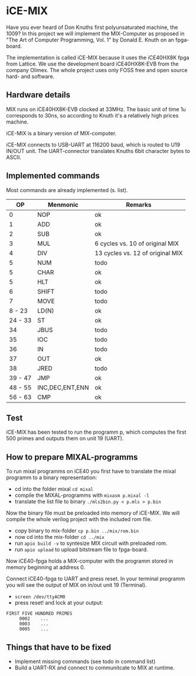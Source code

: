 # iCE-MIX

Have you ever heard of Don Knuths first polyunsaturated machine, the 1009? In this project we will implement the MIX-Computer as proposed in "The Art of Computer Programming, Vol. 1" by Donald E. Knuth on an fpga-board.

The implementation is called iCE-MIX because it uses the iCE40HX8K fpga from Lattice. We use the development board iCE40HX8K-EVB from the company Olimex. The whole project uses only FOSS free and open source hard- and software.

## Hardware details
MIX runs on iCE40HX8K-EVB clocked at 33MHz. The basic unit of time 1u corresponds to 30ns, so according to Knuth it's a relatively high prices machine.

iCE-MIX is a binary version of MIX-computer.

iCE-MIX connects to USB-UART at 116200 baud, which is routed to U19 IN/OUT unit. The UART-connector translates Knuths 6bit character bytes to ASCII. 

## Implemented commands

Most commands are already implemented (s. list).

| OP  | Menmonic | Remarks |
| -   | -   | -  |
| 0   | NOP | ok |
| 1   | ADD | ok | 
| 2   | SUB | ok | 
| 3   | MUL | 6 cycles vs. 10 of original MIX| 
| 4   | DIV | 13 cycles vs. 12 of original MIX | 
| 5   | NUM | todo | 
| 5   | CHAR | ok | 
| 5   | HLT | ok | 
| 6   | SHIFT | todo | 
| 7   | MOVE | todo | 
| 8 - 23   | LD(N) | ok | 
| 24 - 33  | ST | ok | 
| 34   | JBUS | todo | 
| 35   | IOC | todo | 
| 36   | IN | todo | 
| 37   | OUT | ok | 
| 38   | JRED | todo | 
| 39 - 47   | JMP | ok | 
| 48 - 55   | INC,DEC,ENT,ENN | ok | 
| 56 - 63  | CMP | ok | 

## Test

iCE-MIX has been tested to run the programm p, which computes the first 500 primes and outputs them on unit 19 (UART).

## How to prepare MIXAL-programms
To run mixal programms on iCE40 you first have to translate the mixal programm to a binary representation:
* cd into the folder mixal `cd mixal`
* compile the MIXAL-programms with `mixasm p.mixal -l`
* translate the list file to binary `./mls2bin.py < p.mls > p.bin`

Now the binary file must be preloaded into memory of iCE-MIX. We will compile the whole verilog project with the included rom file.
* copy binary to mix-folder `cp p.bin ../mix/rom.bin`
* now cd into the mix-folder `cd ../mix`
* run `apio build -v` to syntesize MIX circuit with preloaded rom.
* run `apio upload` to upload bitstream file to fpga-board.

Now iCE40-fpga holds a MIX-computer with the programm stored in memory beginning at address 0.

Connect iCE40-fpga to UART and press reset. In your terminal programm you will see the output of MIX on in/out unit 19 (Terminal).
* `screen /dev/ttyACM0`
* press reset! and lock at your output:
```
FIRST FIVE HUNDRED PRIMES
     0002    ...
     0003    ...
     0005    ...
```

## Things that have to be fixed
* Implement missing commands (see todo in command list)
* Build a UART-RX and connect to communitcate to MIX at runtime.
